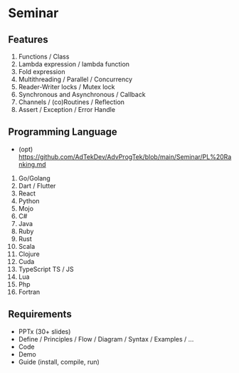 
# Seminar 

## Features
1. Functions / Class
2. Lambda expression / lambda function
3. Fold expression
4. Multithreading / Parallel / Concurrency
5. Reader-Writer locks / Mutex lock
6. Synchronous and Asynchronous / Callback
7. Channels / (co)Routines / Reflection
8. Assert / Exception / Error Handle 

## Programming Language
- (opt) https://github.com/AdTekDev/AdvProgTek/blob/main/Seminar/PL%20Ranking.md

1. Go/Golang
2. Dart / Flutter
3. React
4. Python
5. Mojo
6. C#
7. Java
8. Ruby
9. Rust
10. Scala
11. Clojure
12. Cuda
13. TypeScript TS / JS
14. Lua
15. Php
16. Fortran

## Requirements
- PPTx (30+ slides)
- Define / Principles / Flow / Diagram / Syntax / Examples / ...
- Code
- Demo
- Guide (install, compile, run)

